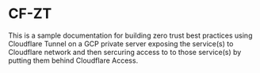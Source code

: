 # CF-ZT
This is a sample documentation for building zero trust best practices using Cloudflare Tunnel on a GCP private server exposing the service(s) to Cloudflare network and then sercuring access to to those service(s) by putting them behind Cloudflare Access. 